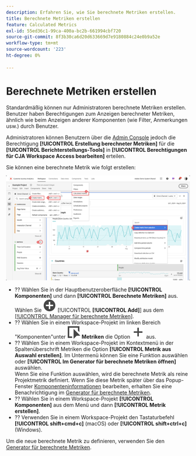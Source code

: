 ```yaml
---
description: Erfahren Sie, wie Sie berechnete Metriken erstellen.
title: Berechnete Metriken erstellen
feature: Calculated Metrics
exl-id: 55ed36c1-99ca-400a-bc2b-661994cbf720
source-git-commit: 8f3b30ca6d20d633669d7e9180884c24e0b9a52e
workflow-type: tm+mt
source-wordcount: '223'
ht-degree: 0%

---
```


# Berechnete Metriken erstellen

Standardmäßig können nur Administratoren berechnete Metriken erstellen. Benutzer haben Berechtigungen zum Anzeigen berechneter Metriken, ähnlich wie beim Anzeigen anderer Komponenten (wie Filter, Anmerkungen usw.) durch Benutzer.

Administratoren können Benutzern über die [Admin Console](/help/technotes/access-control.md#user-level-access) jedoch die Berechtigung **[!UICONTROL Erstellung berechneter Metriken]** für die **[!UICONTROL Berichterstellungs-Tools]** in **[!UICONTROL Berechtigungen für CJA Workspace Access bearbeiten]** erteilen.


Sie können eine berechnete Metrik wie folgt erstellen:

![Möglichkeiten zum Erstellen eines Filters](assets/create-metric.png)

* ?? Wählen Sie in der Hauptbenutzeroberfläche **[!UICONTROL Komponenten]** und dann **[!UICONTROL Berechnete Metriken]** aus. Wählen Sie ![AddCircle](/help/assets/icons/AddCircle.svg) [!UICONTROL **[!UICONTROL Add]**] aus dem [[!UICONTROL Manager für berechnete Metriken]](/help/components/calc-metrics/cm-workflow/cm-manager.md).
* ?? Wählen Sie in einem Workspace-Projekt im linken Bereich &quot;Komponenten&quot;unter ![Ereignis](/help/assets/icons/Event.svg) **Metriken** die Option ![Hinzufügen](/help/assets/icons/Add.svg) aus.
* ?? Wählen Sie in einem Workspace-Projekt im Kontextmenü in der Spaltenüberschrift Metriken die Option **[!UICONTROL Metrik aus Auswahl erstellen]**. Im Untermenü können Sie eine Funktion auswählen oder **[!UICONTROL Im Generator für berechnete Metriken öffnen]** auswählen. <br/>Wenn Sie eine Funktion auswählen, wird die berechnete Metrik als reine Projektmetrik definiert. Wenn Sie diese Metrik später über das Popup-Fenster [Komponenteninformationen](/help/components/use-components-in-workspace.md#component-info) bearbeiten, erhalten Sie eine Benachrichtigung im [Generator für berechnete Metriken](/help/components/calc-metrics/cm-workflow/cm-build-metrics.md).
* ?? Wählen Sie in einem Workspace-Projekt **[!UICONTROL Komponenten]** aus dem Menü und dann **[!UICONTROL Metrik erstellen]**.
* ?? Verwenden Sie in einem Workspace-Projekt den Tastaturbefehl **[!UICONTROL shift+cmd+c]** (macOS) oder **[!UICONTROL shift+ctrl+c]** (Windows).

Um die neue berechnete Metrik zu definieren, verwenden Sie den [Generator für berechnete Metriken](/help/components/calc-metrics/cm-workflow/cm-build-metrics.md).

<!--

Learn about the steps to take for creating calculated metrics.

| Workflow Task | Description |
| --- | --- |
| Plan Calculated Metrics | Especially for metrics that are going to be officially "approved", it makes sense to outline which calculated metrics will be widely used and how they will be defined. |
| [Build](/help/components/calc-metrics/cm-workflow/cm-build-metrics.md) Calculated Metrics | Build and edit calculated and advanced calculated metrics for use in [!DNL Customer Journey Analytics] components. |
| [Tag](cm-tagging.md) Calculated Metrics | Tag calculated metrics for ease of organization and sharing. See how to plan and assign tags for simple and advanced searches and organization. |
| [Approve](cm-approving.md) Calculated Metrics | Approve calculated metrics to make them canonical. |
| Apply Calculated Metrics | You can apply metrics directly from a report, from the Metric Selector (to access it, click [!UICONTROL Show Metrics]). |
| Filter Calculated Metrics | In the Metric Selector, click [!UICONTROL Advanced Selection] and filter by tags, owners, and other filters (Show All, Mine, Shared With me, Favorites, and Approved.) |
| Mark Calculated Metrics as [Favorites](cm-finding.md) | Marking metrics as favorites is another way to organize them for ease of use.|

-->
